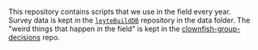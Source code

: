 This repository contains scripts that we use in the field every year.  
Survey data is kept in the [`leyteBuildDB`](https://github.com/pinskylab/leyteBuildDB) repository in the data folder. 
The "weird things that happen in the field" is kept in the [clownfish-group-decisions](https://github.com/pinskylab/clownfish_group_decisions/blob/master/docs/Clownfish_data_collection_and_database_notes.md) repo.

